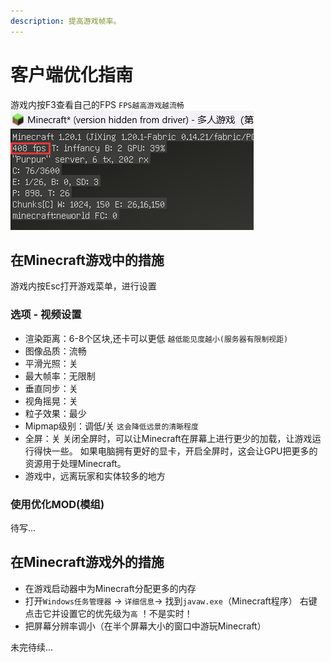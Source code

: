 ```yaml
---
description: 提高游戏帧率。
---
```


# 客户端优化指南
游戏内按F3查看自己的FPS `FPS越高游戏越流畅`
![如图显示我目前的FPS为408](../.gitbook/images/FPS.png)

## 在Minecraft游戏中的措施
游戏内按Esc打开游戏菜单，进行设置
### 选项 - 视频设置
* 渲染距离：6-8个区块,还卡可以更低
`越低能见度越小(服务器有限制视距)`
* 图像品质：流畅
* 平滑光照：关 
* 最大帧率：无限制
* 垂直同步：关
* 视角摇晃：关
* 粒子效果：最少
* Mipmap级别：调低/关
`这会降低远景的清晰程度`
* 全屏：关
关闭全屏时，可以让Minecraft在屏幕上进行更少的加载，让游戏运行得快一些。
如果电脑拥有更好的显卡，开启全屏时，这会让GPU把更多的资源用于处理Minecraft。
* 游戏中，远离玩家和实体较多的地方
### 使用优化MOD(模组)
待写...

## 在Minecraft游戏外的措施
* 在游戏启动器中为Minecraft分配更多的内存
* 打开`Windows任务管理器` → `详细信息`→ 找到`javaw.exe`（Minecraft程序）
  右键点击它并设置它的优先级为`高` ！不是实时！
* 把屏幕分辨率调小（在半个屏幕大小的窗口中游玩Minecraft）

未完待续...
